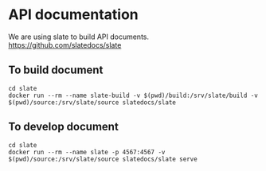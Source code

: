# API documentation

We are using slate to build API documents.
https://github.com/slatedocs/slate

## To build document

```
cd slate
docker run --rm --name slate-build -v $(pwd)/build:/srv/slate/build -v $(pwd)/source:/srv/slate/source slatedocs/slate
```

## To develop document

```
cd slate
docker run --rm --name slate -p 4567:4567 -v $(pwd)/source:/srv/slate/source slatedocs/slate serve
```
